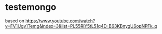 # testemongo

based on https://www.youtube.com/watch?v=FV1Ugv1Temg&index=3&list=PL55RiY5tL51q4D-B63KBnygU6opNPFk_q